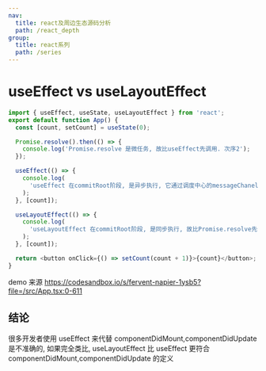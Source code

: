 ```yaml
---
nav:
  title: react及周边生态源码分析
  path: /react_depth
group:
  title: react系列
  path: /series
---
```


# useEffect vs useLayoutEffect

```ts | pure
import { useEffect, useState, useLayoutEffect } from 'react';
export default function App() {
  const [count, setCount] = useState(0);

  Promise.resolve().then(() => {
    console.log('Promise.resolve 是微任务, 故比useEffect先调用. 次序2');
  });

  useEffect(() => {
    console.log(
      'useEffect 在commitRoot阶段, 是异步执行, 它通过调度中心的messageChanel触发, 是一个宏任务. 故比微任务Promise.resolve后调用. 次序3',
    );
  }, [count]);

  useLayoutEffect(() => {
    console.log(
      'useLayoutEffect 在commitRoot阶段, 是同步执行, 故比Promise.resolve先调用. 次序1',
    );
  }, [count]);

  return <button onClick={() => setCount(count + 1)}>{count}</button>;
}
```

demo 来源 https://codesandbox.io/s/fervent-napier-1ysb5?file=/src/App.tsx:0-611

## 结论

很多开发者使用 useEffect 来代替 componentDidMount,componentDidUpdate 是不准确的, 如果完全类比, useLayoutEffect 比 useEffect 更符合 componentDidMount,componentDidUpdate 的定义
